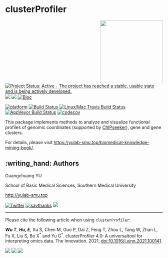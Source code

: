 # clusterProfiler

<img src="https://raw.githubusercontent.com/Bioconductor/BiocStickers/master/clusterProfiler/clusterProfiler.png" height="200" align="right" />

[![Project Status: Active - The project has reached a stable, usable
state and is being actively
developed.](http://www.repostatus.org/badges/latest/active.svg)](http://www.repostatus.org/#active)
[![](https://img.shields.io/badge/release%20version-4.0.0-green.svg)](https://www.bioconductor.org/packages/clusterProfiler)
[![](https://img.shields.io/badge/devel%20version-4.1.0.991-green.svg)](https://github.com/guangchuangyu/clusterProfiler)
[![Bioc](http://www.bioconductor.org/shields/years-in-bioc/clusterProfiler.svg)](https://www.bioconductor.org/packages/devel/bioc/html/clusterProfiler.html#since)

[![platform](http://www.bioconductor.org/shields/availability/devel/clusterProfiler.svg)](https://www.bioconductor.org/packages/devel/bioc/html/clusterProfiler.html#archives)
[![Build
Status](http://www.bioconductor.org/shields/build/devel/bioc/clusterProfiler.svg)](https://bioconductor.org/checkResults/devel/bioc-LATEST/clusterProfiler/)
[![Linux/Mac Travis Build
Status](https://img.shields.io/travis/GuangchuangYu/clusterProfiler/master.svg?label=Mac%20OSX%20%26%20Linux)](https://travis-ci.org/GuangchuangYu/clusterProfiler)
[![AppVeyor Build
Status](https://img.shields.io/appveyor/ci/Guangchuangyu/clusterProfiler/master.svg?label=Windows)](https://ci.appveyor.com/project/GuangchuangYu/clusterProfiler)
[![codecov](https://codecov.io/gh/GuangchuangYu/clusterProfiler/branch/master/graph/badge.svg)](https://codecov.io/gh/GuangchuangYu/clusterProfiler/)

<!--
[![Last-changedate](https://img.shields.io/badge/last%20change-2021--07--04-green.svg)](https://github.com/GuangchuangYu/clusterProfiler/commits/master)
-->

This package implements methods to analyze and visualize functional
profiles of genomic coordinates (supported by
[ChIPseeker](http://www.bioconductor.org/packages/ChIPseeker)), gene and
gene clusters.

For details, please visit
<https://yulab-smu.top/biomedical-knowledge-mining-book/>.

## :writing\_hand: Authors

Guangchuang YU

School of Basic Medical Sciences, Southern Medical University

<http://yulab-smu.top>

[![Twitter](https://img.shields.io/twitter/url/http/shields.io.svg?style=social&logo=twitter)](https://twitter.com/intent/tweet?hashtags=clusterProfiler&url=http://online.liebertpub.com/doi/abs/10.1089/omi.2011.0118&screen_name=guangchuangyu)
[![saythanks](https://img.shields.io/badge/say-thanks-ff69b4.svg)](https://saythanks.io/to/GuangchuangYu)
[![](https://img.shields.io/badge/follow%20me%20on-WeChat-green.svg)](https://guangchuangyu.github.io/blog_images/biobabble.jpg)

------------------------------------------------------------------------

Please cite the following article when using `clusterProfiler`:

***Wu T***, ***Hu, E***, Xu S, Chen M, Guo P, Dai Z, Feng T, Zhou L,
Tang W, Zhan L, Fu X, Liu S, Bo X<sup>\*</sup> and Yu G<sup>\*</sup>.
clusterProfiler 4.0: A universaltool for interpreting omics data. The
Innovation. 2021, <doi:10.1016/j.xinn.2021.100141>.

[![](https://img.shields.io/badge/1st%20most%20cited%20paper-in%20OMICS-green.svg)](http://online.liebertpub.com/action/showMostCitedArticles?journalCode=omi)
![](https://img.shields.io/badge/ESI-Highly%20Cited%20Paper-green.svg)
[![](https://img.shields.io/badge/doi-10.1089/omi.2011.0118-green.svg)](https://doi.org/10.1089/omi.2011.0118)

<!--

------------------------------------------------------------------------

### Citation




<img src="https://guangchuangyu.github.io/software/citation_trend/clusterProfiler.png" width="890"/>


### Download stats

r badge_download_bioc("clusterProfiler")
r badge_bioc_download("clusterProfiler", "total", "blue")
r badge_bioc_download("clusterProfiler", "month", "blue")


<img src="https://guangchuangyu.github.io/software/dlstats/clusterProfiler.png" width="890"/>

-->
